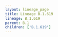 ```yaml
---
layout: lineage_page
title: Lineage B.1.619
lineage: B.1.619
parent: B.1
children: ['B.1.619']
---
```

